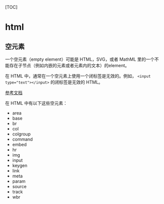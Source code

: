 [TOC]

# html

## 空元素

一个空元素（empty element）可能是 HTML，SVG，或者 MathML 里的一个不能存在子节点（例如内嵌的元素或者元素内的文本）的element。

在 HTML 中，通常在一个空元素上使用一个闭标签是无效的。例如， `<input type="text"></input>` 的闭标签是无效的 HTML。

[参考文档](https://developer.mozilla.org/zh-CN/docs/Glossary/Empty_element)

在 HTML 中有以下这些空元素：

+ area
+ base
+ br
+ col
+ colgroup
+ command
+ embed
+ hr
+ img
+ input
+ keygen
+ link
+ meta
+ param
+ source
+ track
+ wbr